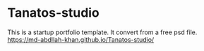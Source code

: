 # Tanatos-studio
This is a startup portfolio template. It convert from a free psd file.
https://md-abdllah-khan.github.io/Tanatos-studio/
